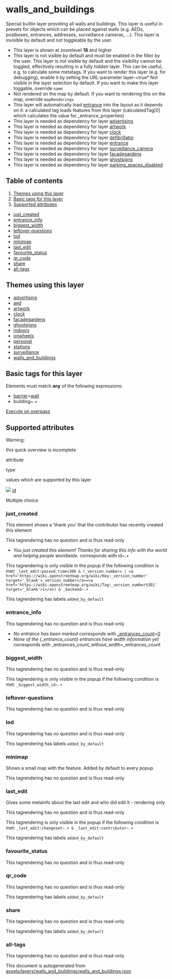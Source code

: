 [//]: # (WARNING: this file is automatically generated. Please find the sources at the bottom and edit those sources)

walls\_and\_buildings
=====================

Special builtin layer providing all walls and buildings. This layer is useful in presets for objects which can be placed against walls (e.g. AEDs, postboxes, entrances, addresses, surveillance cameras, …). This layer is invisible by default and not toggleable by the user.

*   This layer is shown at zoomlevel **18** and higher
*   This layer is not visible by default and must be enabled in the filter by the user.
This layer is not visible by default and the visibility cannot be toggled, effectively resulting in a fully hidden layer. This can be useful, e.g. to calculate some metatags. If you want to render this layer (e.g. for debugging), enable it by setting the URL-parameter layer-=true*   Not visible in the layer selection by default. If you want to make this layer toggable, override `name`
*   Not rendered on the map by default. If you want to rendering this on the map, override `mapRenderings`
*   This layer will automatically load [entrance](./entrance.md) into the layout as it depends on it: a calculated tag loads features from this layer (calculatedTag\[0\] which calculates the value for \_entrance\_properties)
*   This layer is needed as dependency for layer [advertising](#advertising)
*   This layer is needed as dependency for layer [artwork](#artwork)
*   This layer is needed as dependency for layer [clock](#clock)
*   This layer is needed as dependency for layer [defibrillator](#defibrillator)
*   This layer is needed as dependency for layer [entrance](#entrance)
*   This layer is needed as dependency for layer [surveillance\_camera](#surveillance_camera)
*   This layer is needed as dependency for layer [facadegardens](#facadegardens)
*   This layer is needed as dependency for layer [ghostsigns](#ghostsigns)
*   This layer is needed as dependency for layer [parking\_spaces\_disabled](#parking_spaces_disabled)

Table of contents
-----------------

1.  [Themes using this layer](#-themes-using-this-layer-)
2.  [Basic tags for this layer](#-basic-tags-for-this-layer-)
3.  [Supported attributes](#-supported-attributes-)

*   [just\_created](#just_created)
*   [entrance\_info](#entrance_info)
*   [biggest\_width](#biggest_width)
*   [leftover-questions](#leftover-questions)
*   [lod](#lod)
*   [minimap](#minimap)
*   [last\_edit](#last_edit)
*   [favourite\_status](#favourite_status)
*   [qr\_code](#qr_code)
*   [share](#share)
*   [all-tags](#all-tags)

Themes using this layer
-----------------------

*   [advertising](https://mapcomplete.org/advertising)
*   [aed](https://mapcomplete.org/aed)
*   [artwork](https://mapcomplete.org/artwork)
*   [clock](https://mapcomplete.org/clock)
*   [facadegardens](https://mapcomplete.org/facadegardens)
*   [ghostsigns](https://mapcomplete.org/ghostsigns)
*   [indoors](https://mapcomplete.org/indoors)
*   [onwheels](https://mapcomplete.org/onwheels)
*   [personal](https://mapcomplete.org/personal)
*   [stations](https://mapcomplete.org/stations)
*   [surveillance](https://mapcomplete.org/surveillance)
*   [walls\_and\_buildings](https://mapcomplete.org/walls_and_buildings)

Basic tags for this layer
-------------------------

Elements must match **any** of the following expressions:

*   [barrier](https://wiki.openstreetmap.org/wiki/Key:barrier)\=[wall](https://wiki.openstreetmap.org/wiki/Tag:barrier%3Dwall)
*   building~.+

[Execute on overpass](http://overpass-turbo.eu/?Q=%5Bout%3Ajson%5D%5Btimeout%3A90%5D%3B%28%20%20%20%20nwr%5B%22barrier%22%3D%22wall%22%5D%28%7B%7Bbbox%7D%7D%29%3B%0A%20%20%20%20nwr%5B%22building%22%5D%28%7B%7Bbbox%7D%7D%29%3B%0A%29%3Bout%20body%3B%3E%3Bout%20skel%20qt%3B)

Supported attributes
--------------------

Warning:

this quick overview is incomplete

attribute

type

values which are supported by this layer

[![](https://mapcomplete.org/assets/svg/statistics.svg)](https://taginfo.openstreetmap.org/keys/id#values) [id](https://wiki.openstreetmap.org/wiki/Key:id)

Multiple choice

### just\_created

This element shows a 'thank you' that the contributor has recently created this element

This tagrendering has no question and is thus read-only

*   _You just created this element! Thanks for sharing this info with the world and helping people worldwide._ corresponds with id~.+

This tagrendering is only visible in the popup if the following condition is met: `_last_edit:passed_time<300 & (_version_number= | <a href='https://wiki.openstreetmap.org/wiki/Key:_version_number' target='_blank'>_version_number</a>=<a href='https://wiki.openstreetmap.org/wiki/Tag:_version_number%3D1' target='_blank'>1</a>) & _backend~.+`

This tagrendering has labels `added_by_default`

### entrance\_info

This tagrendering has no question and is thus read-only

*   _No entrance has been marked_ corresponds with [\_entrances\_count](https://wiki.openstreetmap.org/wiki/Key:_entrances_count)\=[0](https://wiki.openstreetmap.org/wiki/Tag:_entrances_count%3D0)
*   _None of the {\_entrance\_count} entrances have width information yet_ corresponds with \_entrances\_count\_without\_width=\_entrances\_count

### biggest\_width

This tagrendering has no question and is thus read-only

This tagrendering is only visible in the popup if the following condition is met: `_biggest_width_id~.+`

### leftover-questions

This tagrendering has no question and is thus read-only

### lod

This tagrendering has no question and is thus read-only

This tagrendering has labels `added_by_default`

### minimap

Shows a small map with the feature. Added by default to every popup

This tagrendering has no question and is thus read-only

### last\_edit

Gives some metainfo about the last edit and who did edit it - rendering only

This tagrendering has no question and is thus read-only

This tagrendering is only visible in the popup if the following condition is met: `_last_edit:changeset~.+ & _last_edit:contributor~.+`

This tagrendering has labels `added_by_default`

### favourite\_status

This tagrendering has no question and is thus read-only

### qr\_code

This tagrendering has no question and is thus read-only

This tagrendering has labels `added_by_default`

### share

This tagrendering has no question and is thus read-only

This tagrendering has labels `added_by_default`

### all-tags

This tagrendering has no question and is thus read-only

This document is autogenerated from [assets/layers/walls\_and\_buildings/walls\_and\_buildings.json](https://github.com/pietervdvn/MapComplete/blob/develop/assets/layers/walls_and_buildings/walls_and_buildings.json)
